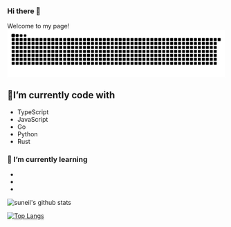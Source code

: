 ### Hi there 👋

<!--
**suneil-zyc/suneil-zyc** is a ✨ _special_ ✨ repository because its `README.md` (this file) appears on your GitHub profile.

Here are some ideas to get you started:

- 🔭 I’m currently working on ...
- 🌱 I’m currently learning ...
- 👯 I’m looking to collaborate on ...
- 🤔 I’m looking for help with ...
- 💬 Ask me about ...
- 📫 How to reach me: ...
- 😄 Pronouns: ...
- ⚡ Fun fact: ...
-->
Welcome to my page!
<img align="center" src="https://raw.githubusercontent.com/plexpt/plexpt/snake/github-snake.svg">

## 🔭I’m currently code with

- TypeScript
- JavaScript
- Go
- Python
- Rust

### 🌱 I’m currently learning

-
-
-

![suneil's github stats](https://github-readme-stats.vercel.app/api?username=suneil&show_icons=true&count_private=true&theme=vue-dark)

[![Top Langs](https://github-readme-stats.vercel.app/api/top-langs/?username=suneil&theme=vue-dark)](https://github.com/suneil)


